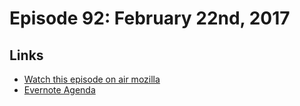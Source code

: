 # Episode 92: February 22nd, 2017

## Links
* [Watch this episode on air mozilla](https://air.mozilla.org/the-joy-of-coding-episode-92/)
* [Evernote Agenda](https://www.evernote.com/l/AbLsIW4v349DYaPDv4MVCHVjtoJgVuSV4W4)
